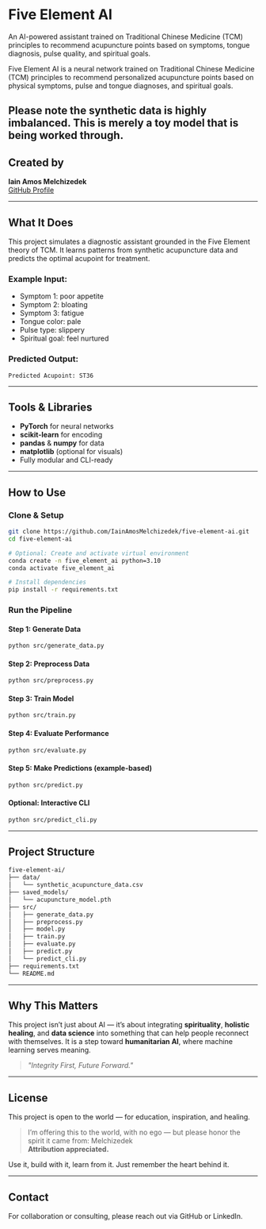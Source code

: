# Five Element AI

An AI-powered assistant trained on Traditional Chinese Medicine (TCM) principles to recommend acupuncture points based on symptoms, tongue diagnosis, pulse quality, and spiritual goals.

Five Element AI is a neural network trained on Traditional Chinese Medicine (TCM) principles to recommend personalized acupuncture points based on physical symptoms, pulse and tongue diagnoses, and spiritual goals.

Please note the synthetic data is highly imbalanced. This is merely a toy model that is being worked through. 
---

## Created by
**Iain Amos Melchizedek**  
[GitHub Profile](https://github.com/IainAmosMelchizedek)

---

## What It Does

This project simulates a diagnostic assistant grounded in the Five Element theory of TCM. It learns patterns from synthetic acupuncture data and predicts the optimal acupoint for treatment.

### Example Input:
- Symptom 1: poor appetite  
- Symptom 2: bloating  
- Symptom 3: fatigue  
- Tongue color: pale  
- Pulse type: slippery  
- Spiritual goal: feel nurtured  

### Predicted Output:
`Predicted Acupoint: ST36`

---

## Tools & Libraries

- **PyTorch** for neural networks
- **scikit-learn** for encoding
- **pandas** & **numpy** for data
- **matplotlib** (optional for visuals)
- Fully modular and CLI-ready

---

## How to Use

### Clone & Setup
```bash
git clone https://github.com/IainAmosMelchizedek/five-element-ai.git
cd five-element-ai

# Optional: Create and activate virtual environment
conda create -n five_element_ai python=3.10
conda activate five_element_ai

# Install dependencies
pip install -r requirements.txt
```

### Run the Pipeline

#### Step 1: Generate Data
```bash
python src/generate_data.py
```

#### Step 2: Preprocess Data
```bash
python src/preprocess.py
```

#### Step 3: Train Model
```bash
python src/train.py
```

#### Step 4: Evaluate Performance
```bash
python src/evaluate.py
```

#### Step 5: Make Predictions (example-based)
```bash
python src/predict.py
```

#### Optional: Interactive CLI
```bash
python src/predict_cli.py
```

---

## Project Structure

```bash
five-element-ai/
├── data/
│   └── synthetic_acupuncture_data.csv
├── saved_models/
│   └── acupuncture_model.pth
├── src/
│   ├── generate_data.py
│   ├── preprocess.py
│   ├── model.py
│   ├── train.py
│   ├── evaluate.py
│   ├── predict.py
│   └── predict_cli.py
├── requirements.txt
└── README.md
```

---

## Why This Matters

This project isn’t just about AI — it’s about integrating **spirituality**, **holistic healing**, and **data science** into something that can help people reconnect with themselves. It is a step toward **humanitarian AI**, where machine learning serves meaning.

> _"Integrity First, Future Forward."_

---

## License

This project is open to the world — for education, inspiration, and healing.

> I’m offering this to the world, with no ego — but please honor the spirit it came from: Melchizedek  
> **Attribution appreciated.**

Use it, build with it, learn from it. Just remember the heart behind it.

---

## Contact
For collaboration or consulting, please reach out via GitHub or LinkedIn.




